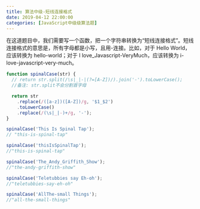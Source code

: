 ```yaml
---
title: 算法中级-短线连接格式
date: 2019-04-12 22:00:00
categories: [JavaScript中级级算法题]
---
```


在这道题目中，我们需要写一个函数，把一个字符串转换为“短线连接格式”。短线连接格式的意思是，所有字母都是小写，且用-连接。比如，对于 Hello World，应该转换为 hello-world；对于 I love_Javascript-VeryMuch，应该转换为 i-love-javascript-very-much。

```js
function spinalCase(str) {
  // return str.split(/\s|_|-|(?=[A-Z])/).join('-').toLowerCase();
  //备注: str.split不会分割首字母

  return str
    .replace(/([a-z])([A-Z])/g, '$1_$2')
    .toLowerCase()
    .replace(/(\s|_|-)+/g, '-');
}

spinalCase('This Is Spinal Tap');
// "this-is-spinal-tap"

spinalCase('thisIsSpinalTap');
//"this-is-spinal-tap"

spinalCase('The_Andy_Griffith_Show');
//"the-andy-griffith-show"

spinalCase('Teletubbies say Eh-oh');
//"teletubbies-say-eh-oh"

spinalCase('AllThe-small Things');
//"all-the-small-things"
```
